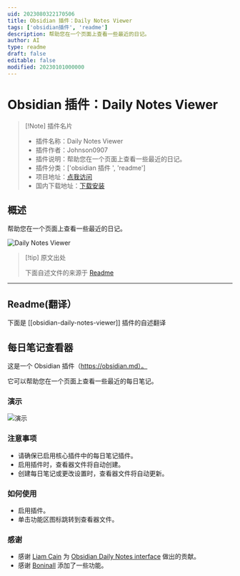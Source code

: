 ```yaml
---
uid: 2023080322170506
title: Obsidian 插件：Daily Notes Viewer
tags: ['obsidian插件', 'readme']
description: 帮助您在一个页面上查看一些最近的日记。
author: AI
type: readme
draft: false
editable: false
modified: 20230101000000
---
```


# Obsidian 插件：Daily Notes Viewer

> [!Note] 插件名片
> - 插件名称：Daily Notes Viewer
> - 插件作者：Johnson0907
> - 插件说明：帮助您在一个页面上查看一些最近的日记。
> - 插件分类：['obsidian 插件 ', 'readme']
> - 项目地址：[点我访问](https://github.com/Johnson0907/obsidian-daily-notes-viewer)
> - 国内下载地址：[下载安装](https://pkmer.cn/products/plugin/pluginMarket/?obsidian-daily-notes-viewer)

## 概述

帮助您在一个页面上查看一些最近的日记。

![Daily Notes Viewer](https://cdn.pkmer.cn/covers/obsidian-daily-notes-viewer.png!pkmer)

> [!tip] 原文出处
>
>下面自述文件的来源于 [Readme](https://ghproxy.net/https://raw.githubusercontent.com/Johnson0907/obsidian-daily-notes-viewer/master/README.md)
>

---

## Readme(翻译）

下面是 [[obsidian-daily-notes-viewer]] 插件的自述翻译

## 每日笔记查看器

这是一个 Obsidian 插件（<https://obsidian.md）。>

它可以帮助您在一个页面上查看一些最近的每日笔记。

### 演示

![演示](img/demo.png)

### 注意事项

- 请确保已启用核心插件中的每日笔记插件。
- 启用插件时，查看器文件将自动创建。
- 创建每日笔记或更改设置时，查看器文件将自动更新。

### 如何使用

- 启用插件。
- 单击功能区图标跳转到查看器文件。

### 感谢

- 感谢 [Liam Cain](https://github.com/liamcain) 为 [Obsidian Daily Notes interface](https://github.com/liamcain/obsidian-daily-notes-interface) 做出的贡献。
- 感谢 [Boninall](https://github.com/Quorafind) 添加了一些功能。



